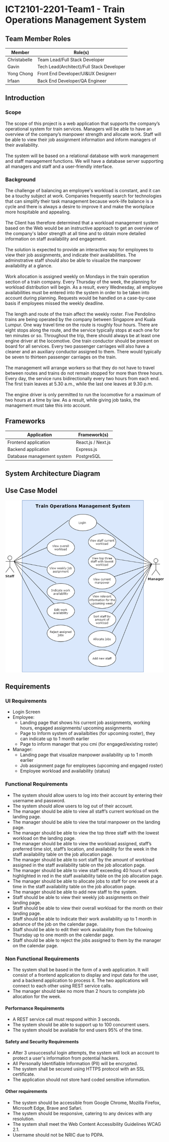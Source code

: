 # ICT2101-2201-Team1 - Train Operations Management System

## Team Member Roles

| Member    | Role(s) 	|
| ---------- | ------------------------- |
| Christabelle    | Team Lead/Full Stack Developer |
| Gavin    | Tech Lead(Architect)/Full Stack Developer |
| Yong Chong    | Front End Developer/UI&UX Designerr |
| Irfaan    | Back End Developer/QA Engineer |

## Introduction
### Scope
The scope of this project is a web application that supports the company’s operational system for train services. Managers will be able to have an overview of the company’s manpower strength and allocate work. Staff will be able to view their job assignment information and inform managers of their availability.
<br/>
<br/>
The system will be based on a relational database with work management and staff management functions. We will have a database server supporting all managers and staff and a user-friendly interface.

### Background
The challenge of balancing an employee's workload is constant, and it can be a touchy subject at work. Companies frequently search for technologies that can simplify their task management because work-life balance is a cycle and there is always a desire to improve it and make the workplace more hospitable and appealing.
<br/>
<br/>
The Client has therefore determined that a workload management system based on the Web would be an instructive approach to get an overview of the company's labor strength at all time and to obtain more detailed information on staff availability and engagement.
<br/>
<br/>
The solution is expected to provide an interactive way for employees to view their job assignments, and indicate their availabilities. The adminstrative staff should also be able to visualize the manpower availability at a glance.
<br/>
<br/>
Work allocation is assigned weekly on Mondays in the train operation section of a train company. Every Thursday of the week, the planning for workload distribution will begin. As a result, every Wednesday, all employee availabilities must be entered into the system in order to be taken into account during planning. Requests would be handled on a case-by-case basis if employees missed the weekly deadline.
<br/>
<br/>
The length and route of the train affect the weekly roster. Five Pendolino trains are being operated by the company between Singapore and Kuala Lumpur. One way travel time on the route is roughly four hours. There are eight stops along the route, and the service typically stops at each one for ten minutes or so. Throughout the trip, there should always be at least one engine driver at the locomotive. One train conductor should be present on board for all services. Every two passenger carriages will also have a cleaner and an auxiliary conductor assigned to them. There would typically be seven to thirteen passenger carriages on the train.
<br/>
<br/>
The management will arrange workers so that they do not have to travel between routes and trains do not remain stopped for more than three hours. Every day, the service runs bidirectionally every two hours from each end. The first train leaves at 5.30 a.m., while the last one leaves at 9.30 p.m.
<br/>
<br/>
The engine driver is only permitted to run the locomotive for a maximum of two hours at a time by law. As a result, while giving job tasks, the management must take this into account.


## Frameworks
| Application    | Framework(s) 	|
| ---------- | ------------------------- |
| Frontend application   | React.js / Next.js	|
| Backend application    | Express.js	|
| Database management system   | PostgreSQL	|

## System Architecture Diagram

## Use Case Model
![Use Case Model](./docs/2101_UseCaseModel.drawio.png)

## Requirements 
### UI Requirements
- Login Screen
- Employee:
	- Landing page that shows his current job assignments, working hours, engaged assignments/ upcoming assignments
	- Page to Inform system of availalbities (for upcoming roster), they can indicate up to 1 month earlier
	- Page to inform manager that you cmi (for engaged/existing roster)
- Manager:
	- Landing page that visualize manpower availability up to 1 month earlier
	- Job assignment page for employees (upcoming and engaged roster)
	- Employee workload and availability (status)

### Functional Requirements
- The system should allow users to log into their account by entering their username and password.
- The system should allow users to log out of their account.
- The manager should be able to view all staff’s current workload on the landing page.
- The manager should be able to view the total manpower on the landing page.
- The manager should be able to view the top three staff with the lowest workload on the landing page.
- The manager should be able to view the workload assigned, staff’s preferred time slot, staff’s location, and availability for the week in the staff availability table on the job allocation page.
- The manager should be able to sort staff by the amount of workload assigned in the staff availability table on the job allocation page.
- The manager should be able to view staff exceeding 40 hours of work highlighted in red in the staff availability table on the job allocation page.
- The manager should be able to allocate jobs to staff for one week at a time in the staff availability table on the job allocation page.
- The manager should be able to add new staff to the system.
- Staff should be able to view their weekly job assignments on their landing page.
- Staff should be able to view their overall workload for the month on their landing page.
- Staff should be able to indicate their work availability up to 1 month in advance of the job on the calendar page.
- Staff should be able to edit their work availability from the following Thursday up to one month on the calendar page.
- Staff should be able to reject the jobs assigned to them by the manager on the calendar page.

### Non Functional Requirements
- The system shall be based in the form of a web application. It will consist of a frontend application to display and input data for the user, and a backend application to process it. The two applications will connect to each other using REST service calls.
- The manager should take no more than 2 hours to complete job allocation for the week.
#### Performance Requirements
- A REST service call must respond within 3 seconds.
- The system should be able to support up to 100 concurrent users.
- The system should be available for end users 95% of the time.

#### Safety and Security Requirements
- After 3 unsuccessful login attempts, the system will lock an account to protect a user's information from potential hackers.
- All Personally Identifiable Information (PII) will be encrypted.
- The system shall be secured using HTTPS protocol with an SSL certificate.
- The application should not store hard coded sensitive information.

#### Other requirements
- The system should be accessible from Google Chrome, Mozilla Firefox, Microsoft Edge, Brave and Safari.
- The system should be responsive, catering to any devices with any resolution.
- The system shall meet the Web Content Accessibility Guidelines WCAG 2.1.
- Username should not be NRIC due to PDPA.
